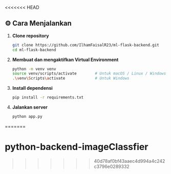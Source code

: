 <<<<<<< HEAD
## ⚙️ Cara Menjalankan

1. **Clone repository**
   ```bash
   git clone https://github.com/IlhamFaisalR23/ml-flask-backend.git
   cd ml-flask-backend
   ```

2. **Membuat dan mengaktifkan Virtual Environment**
   ```bash
   python -m venv venv
   source venv/scripts/activate        # Untuk macOS / Linux / Windows yang menggunakan Bash
   .\venv\Scripts\activate             # Untuk Windows
   ```

3. **Install dependensi**
   ```bash
   pip install -r requirements.txt
   ```

4. **Jalankan server**
   ```bash
   python app.py
   ```
=======
# python-backend-imageClassfier
>>>>>>> 40d78af0bf43aaec4d994a4c242c3796e0289332
